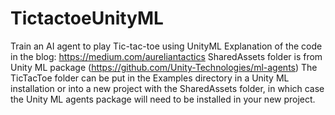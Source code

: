# TictactoeUnityML
Train an AI agent to play Tic-tac-toe using UnityML
Explanation of the code in the blog: https://medium.com/aureliantactics
SharedAssets folder is from Unity ML package (https://github.com/Unity-Technologies/ml-agents)
The TicTacToe folder can be put in the Examples directory in a Unity ML installation or into a new project with the SharedAssets folder, in which case the Unity ML agents package will need to be installed in your new project.

